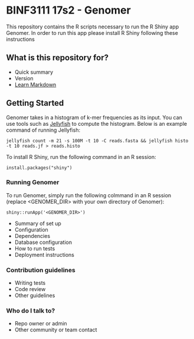 # BINF3111 17s2 - Genomer

This repository contains the R scripts necessary to run the R Shiny app Genomer.
In order to run this app please install R Shiny following these instructions

## What is this repository for?

* Quick summary
* Version
* [Learn Markdown](https://bitbucket.org/tutorials/markdowndemo)

## Getting Started

Genomer takes in a histogram of k-mer frequencies as its input. You can use tools such as [Jellyfish](http://www.genome.umd.edu/jellyfish.html) to compute the histogram. Below is an example command of running Jellyfish:

```
jellyfish count -m 21 -s 100M -t 10 -C reads.fasta && jellyfish histo -t 10 reads.jf > reads.histo
```

To install R Shiny, run the following command in an R session:

```
install.packages("shiny")
```

### Running Genomer

To run Genomer, simply run the following colmmand in an R session (replace <GENOMER_DIR> with your own directory of Genomer):

```
shiny::runApp('<GENOMER_DIR>')
```

* Summary of set up
* Configuration
* Dependencies
* Database configuration
* How to run tests
* Deployment instructions

### Contribution guidelines ###

* Writing tests
* Code review
* Other guidelines

### Who do I talk to? ###

* Repo owner or admin
* Other community or team contact